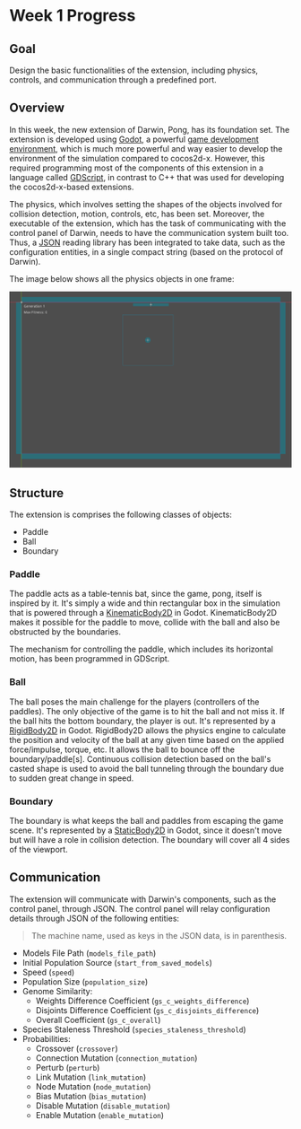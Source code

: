 # Week 1 Progress

## Goal

Design the basic functionalities of the extension, including physics, controls, and communication through a predefined port.

## Overview

In this week, the new extension of Darwin, Pong, has its foundation set. The extension is developed using [Godot](https://en.wikipedia.org/wiki/Godot_(game_engine)), a powerful [game development environment](https://en.wikipedia.org/wiki/Game_integrated_development_environment), which is much more powerful and way easier to develop the environment of the simulation compared to cocos2d-x. However, this required programming most of the components of this extension in a language called [GDScript](https://en.wikipedia.org/wiki/Godot_(game_engine)#GDScript), in contrast to C++ that was used for developing the cocos2d-x-based extensions.

The physics, which involves setting the shapes of the objects involved for collision detection, motion, controls, etc, has been set. Moreover, the executable of the extension, which has the task of communicating with the control panel of Darwin, needs to have the communication system built too. Thus, a [JSON](https://en.wikipedia.org/wiki/JSON) reading library has been integrated to take data, such as the configuration entities, in a single compact string (based on the protocol of Darwin).

The image below shows all the physics objects in one frame:

![alt text](images/overview.png "Overview")

## Structure

The extension is comprises the following classes of objects:

- Paddle
- Ball
- Boundary

### Paddle

The paddle acts as a table-tennis bat, since the game, pong, itself is inspired by it. It's simply a wide and thin rectangular box in the simulation that is powered through a [KinematicBody2D](https://docs.godotengine.org/en/stable/classes/class_kinematicbody2d.html#class-kinematicbody2d) in Godot. KinematicBody2D makes it possible for the paddle to move, collide with the ball and also be obstructed by the boundaries.

The mechanism for controlling the paddle, which includes its horizontal motion, has been programmed in GDScript.

### Ball

The ball poses the main challenge for the players (controllers of the paddles). The only objective of the game is to hit the ball and not miss it. If the ball hits the bottom boundary, the player is out. It's represented by a [RigidBody2D](https://docs.godotengine.org/en/stable/classes/class_rigidbody2d.html) in Godot. RigidBody2D allows the physics engine to calculate the position and velocity of the ball at any given time based on the applied force/impulse, torque, etc. It allows the ball to bounce off the boundary/paddle[s]. Continuous collision detection based on the ball's casted shape is used to avoid the ball tunneling through the boundary due to sudden great change in speed.

### Boundary

The boundary is what keeps the ball and paddles from escaping the game scene. It's represented by a [StaticBody2D](https://docs.godotengine.org/en/stable/classes/class_staticbody2d.html) in Godot, since it doesn't move but will have a role in collision detection. The boundary will cover all 4 sides of the viewport.

## Communication

The extension will communicate with Darwin's components, such as the control panel, through JSON. The control panel will relay configuration details through JSON of the following entities:

> The machine name, used as keys in the JSON data, is in parenthesis.

- Models File Path (`models_file_path`) 
- Initial Population Source (`start_from_saved_models`)
- Speed (`speed`)
- Population Size (`population_size`)
- Genome Similarity:
    - Weights Difference Coefficient (`gs_c_weights_difference`)
    - Disjoints Difference Coefficient (`gs_c_disjoints_difference`)
    - Overall Coefficient (`gs_c_overall`)
- Species Staleness Threshold (`species_staleness_threshold`)
- Probabilities:
    - Crossover (`crossover`)
    - Connection Mutation (`connection_mutation`)
    - Perturb (`perturb`)
    - Link Mutation (`link_mutation`)
    - Node Mutation (`node_mutation`)
    - Bias Mutation (`bias_mutation`)
    - Disable Mutation (`disable_mutation`)
    - Enable Mutation (`enable_mutation`)
